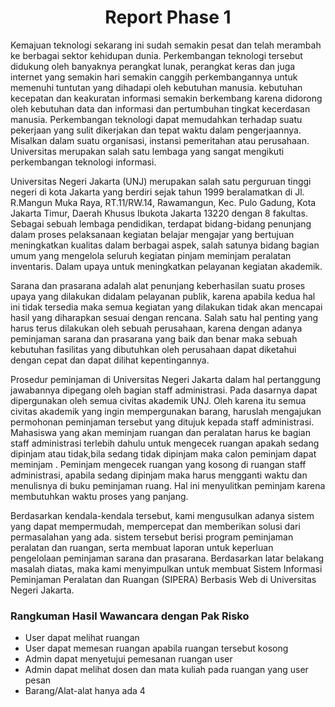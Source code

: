 <h1 align="center"> Report Phase 1 </h1>
Kemajuan teknologi sekarang ini sudah semakin pesat dan telah merambah ke berbagai sektor kehidupan dunia. Perkembangan teknologi tersebut didukung oleh banyaknya perangkat lunak, perangkat keras dan juga internet yang semakin hari semakin canggih perkembangannya untuk memenuhi tuntutan yang dihadapi oleh kebutuhan manusia.  kebutuhan kecepatan dan keakuratan informasi semakin berkembang karena didorong oleh kebutuhan data dan informasi dan pertumbuhan tingkat kecerdasan manusia. Perkembangan teknologi dapat memudahkan terhadap suatu pekerjaan yang sulit dikerjakan dan tepat waktu dalam pengerjaannya. Misalkan dalam suatu organisasi, instansi pemeritahan atau perusahaan. Universitas merupakan salah satu lembaga yang sangat mengikuti perkembangan teknologi informasi.

Universitas Negeri Jakarta (UNJ) merupakan salah satu perguruan tinggi negeri di kota Jakarta yang berdiri sejak tahun 1999 beralamatkan di Jl. R.Mangun Muka Raya, RT.11/RW.14, Rawamangun, Kec. Pulo Gadung, Kota Jakarta Timur, Daerah Khusus Ibukota Jakarta 13220 dengan 8 fakultas. Sebagai sebuah lembaga pendidikan, terdapat bidang-bidang penunjang dalam proses pelaksanaan kegiatan belajar mengajar yang bertujuan meningkatkan kualitas dalam berbagai aspek, salah satunya bidang bagian umum yang mengelola seluruh kegiatan pinjam meminjam peralatan inventaris. Dalam upaya untuk meningkatkan pelayanan kegiatan akademik.

Sarana dan prasarana adalah alat penunjang keberhasilan suatu proses upaya yang dilakukan didalam pelayanan publik, karena apabila kedua hal ini tidak tersedia maka semua kegiatan yang dilakukan tidak akan mencapai hasil yang diharapkan sesuai dengan rencana. Salah satu hal penting yang harus terus dilakukan oleh sebuah perusahaan, karena dengan adanya peminjaman sarana dan prasarana yang baik dan benar maka sebuah kebutuhan fasilitas yang dibutuhkan oleh perusahaan dapat diketahui dengan cepat dan dapat dilihat kepentingannya.

Prosedur peminjaman di Universitas Negeri Jakarta dalam hal pertanggung jawabannya dipegang oleh bagian staff administrasi. Pada dasarnya dapat dipergunakan oleh semua civitas akademik UNJ. Oleh karena itu semua civitas akademik yang ingin mempergunakan barang, haruslah mengajukan permohonan peminjaman tersebut yang ditujuk kepada staff administrasi. 
Mahasiswa yang akan meminjam ruangan dan peralatan harus ke bagian staff administrasi terlebih dahulu untuk mengecek ruangan apakah sedang dipinjam atau tidak,bila sedang tidak dipinjam maka calon peminjam dapat meminjam . Peminjam mengecek ruangan yang kosong di ruangan staff administrasi, apabila sedang dipinjam maka harus mengganti waktu dan menulisnya di buku peminjaman ruang. Hal ini menyulitkan peminjam karena membutuhkan waktu proses yang panjang.

Berdasarkan kendala-kendala tersebut, kami mengusulkan adanya sistem yang dapat mempermudah, mempercepat dan memberikan solusi dari permasalahan yang ada. sistem tersebut berisi program peminjaman peralatan dan ruangan, serta membuat laporan untuk keperluan pengelolaan peminjaman sarana dan prasarana.
Berdasarkan latar belakang masalah diatas, maka kami menyimpulkan untuk membuat Sistem Informasi Peminjaman Peralatan dan Ruangan (SIPERA) Berbasis Web di Universitas Negeri Jakarta.

### Rangkuman Hasil Wawancara dengan Pak Risko
- User dapat melihat ruangan
- User dapat memesan ruangan apabila ruangan tersebut kosong
- Admin dapat menyetujui pemesanan ruangan user
- Admin dapat melihat dosen dan mata kuliah pada ruangan yang user pesan
- Barang/Alat-alat hanya ada 4


